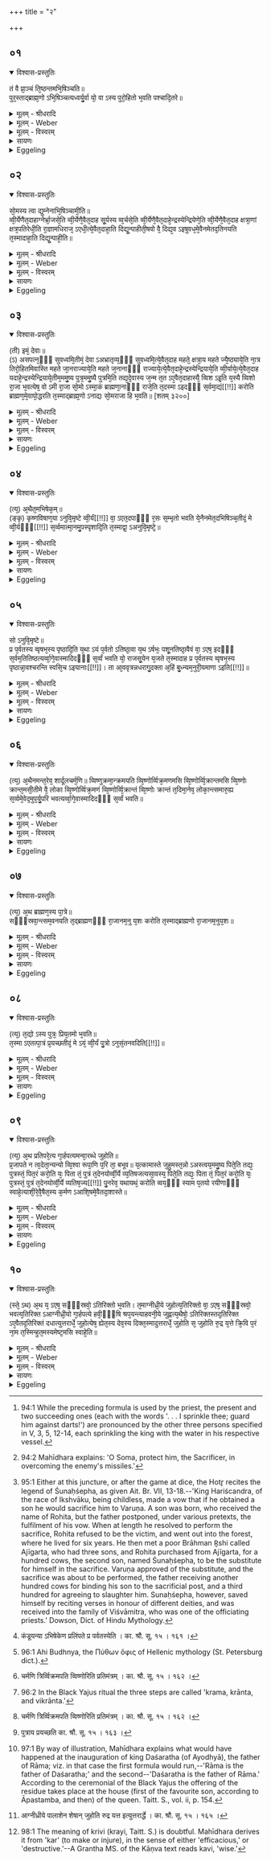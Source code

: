 +++
title = "२"

+++


## ०१


<details open><summary>विश्वास-प्रस्तुतिः</summary>

तं वै प्रा᳘ञ्चं ति᳘ष्ठन्तमभि᳘षिञ्चति॥  
पुर᳘स्ताद्ब्राह्म᳘णो ऽभि᳘षिञ्चत्यध्वर्यु᳘र्वा यो᳘ वा ऽस्य पुरो᳘हितो भ᳘वति पश्चादि᳘तरे॥
</details>

<details><summary>मूलम् - श्रीधरादि</summary>

तं वै प्रा᳘ञ्चं ति᳘ष्ठन्तमभि᳘षिञ्चति॥  
पुर᳘स्ताद्ब्राह्म᳘णो ऽभि᳘षिञ्चत्यध्वर्यु᳘र्वा यो᳘ वा ऽस्य पुरो᳘हितो भ᳘वति पश्चादि᳘तरे॥
</details>

<details><summary>मूलम् - Weber</summary>

तं वै प्रा᳘ञ्चं ति᳘ष्ठन्तमभि᳘षिञ्चति॥  
पुर᳘स्ताद्ब्राह्मॗणो ऽभि᳘षिञ्चत्यध्वर्यु᳘र्वा यो᳘ वास्य पुरो᳘हितो भ᳘वति पश्चादि᳘तरे॥
</details>

<details><summary>मूलम् - विस्वरम्</summary>

तं वै प्राञ्चं तिष्ठन्तमभिषिञ्चति । पुरस्ताद्ब्राह्मणो ऽभिषिञ्चति, अध्वर्युर्वा, यो वा ऽस्य पुरोहितो भवति । पश्चादितरे ॥ १ ॥ 
</details>

<details><summary>सायणः</summary>

अथ द्वितीयब्राह्मणे ऽभिषेक उच्यते । अत्र कात्यायनः- "स्थितं प्राञ्चमभिषिञ्चति पुरोहितो ऽध्वर्युर्वा पुरस्तात् पालाशेन प्रथमम्, पश्चादितरे द्वितीयेन, स्वस्तृतीयेन, मित्र्यो राजन्यो वैश्यश्चतुर्थेन, सोमस्य त्वा द्युम्नेनेति प्रतिमन्त्रम्, अभिषिञ्चामीति सर्वत्र साकाङ्क्षत्वात्, क्षत्राणां क्षत्रपतिरेधीति चेमममुष्य"- (का. श्रौ. सू. १५ । १४९-१५२) ऊर्द्ध्वबाहुत्वेन स्थितं प्राङ्मुखं यजमानं पुरोहिताध्वर्य्वोरन्यतरो ब्राह्मणः सुन्वतः पुरोदेशे स्थित्वा पालाशेन पात्रेणाभिषिञ्चेत् । इतरे स्वादयस्त्रयो ऽभिषिच्यमानस्य पश्चाद्भागे स्थित्वा स्वस्वपात्रेणाभिषिञ्चेयुः । तत्र "सोमस्य"- इत्यादयश्चत्वारो मन्त्राश्चतुर्णाम् । तत्राभिषिञ्चामीति प्रथममन्त्रगतस्य पदस्योत्तरेषु त्रिष्वनुषङ्गः; साकाङ्क्षत्वान्मन्त्राणाम् । "क्षत्राणां क्षत्रपतिरेधि"- इति च सर्वत्रानुषज्यते, "इमं देवा असपत्नम्"-- इत्येष मन्त्रश्च । तत्र 'इमम्' 'अमुष्य'- इति स्थाने यष्टुस्तत्पितुश्च नाम गृह्णीयादिति सूत्रार्थः ॥
 
तमिमं क्रमेण विधत्ते- **तं वै प्राञ्चमि**ति । तच्छब्दः प्रकृतवाची, उर्द्ध्वबाहुमित्यर्थः । 'प्राञ्चं' प्राङ्मुखं 'तिष्ठन्तम्' अभिषिञ्चेत्; 'पुरस्ताद्' अभिषिच्यमानस्य पुरोदेशे 'ब्राह्मणः' अभिषिञ्चेत्, 'इतरे' त्रयः 'पश्चात्' सुन्वतः पश्चिमभागे स्थित्वा अभिषिञ्चेयुः ॥ १ ॥ 
</details>

<details><summary>Eggeling</summary>

1. He (the king) is anointed (sprinkled) whilst standing with his face turned towards the east. A Brāhman--either the Adhvaryu, or he who is his (the king's) court chaplain--sprinkles him in front, from behind;--
</details>


## ०२


<details open><summary>विश्वास-प्रस्तुतिः</summary>

सो᳘मस्य त्वा द्युम्नेनाभि᳘षिञ्चामी᳘ति॥  
व्वी᳘र्येणैत᳘दाहाग्नेर्भ्रा᳘जसे᳘ति व्वी᳘र्येणै᳘वैत᳘दाह सू᳘र्यस्य व्व᳘र्चसे᳘ति व्वी᳘र्येणै᳘वैत᳘दाहे᳘न्द्रस्येन्द्रियेणे᳘ति व्वी᳘र्येणै᳘वैत᳘दाह क्षत्रा᳘णां क्षत्र᳘पतिरेधी᳘ति रा᳘ज्ञामधिराज᳘ ऽएधी᳘त्ये᳘वैत᳘दाहा᳘ति दिद्यू᳘न्पाहीती᳘षवो वै᳘ दिद्य᳘व ऽइषुवध᳘मे᳘वैनमेतद᳘तिनयति त᳘स्मादाहा᳘ति दिद्यू᳘न्पाही᳘ति॥
</details>

<details><summary>मूलम् - श्रीधरादि</summary>

सो᳘मस्य त्वा द्युम्नेनाभि᳘षिञ्चामी᳘ति॥  
व्वी᳘र्येणैत᳘दाहाग्नेर्भ्रा᳘जसे᳘ति व्वी᳘र्येणै᳘वैत᳘दाह सू᳘र्यस्य व्व᳘र्चसे᳘ति व्वी᳘र्येणै᳘वैत᳘दाहे᳘न्द्रस्येन्द्रियेणे᳘ति व्वी᳘र्येणै᳘वैत᳘दाह क्षत्रा᳘णां क्षत्र᳘पतिरेधी᳘ति रा᳘ज्ञामधिराज᳘ ऽएधी᳘त्ये᳘वैत᳘दाहा᳘ति दिद्यू᳘न्पाहीती᳘षवो वै᳘ दिद्य᳘व ऽइषुवध᳘मे᳘वैनमेतद᳘तिनयति त᳘स्मादाहा᳘ति दिद्यू᳘न्पाही᳘ति॥
</details>

<details><summary>मूलम् - Weber</summary>

सो᳘मस्य त्वा द्युम्नेनाभि᳘षिञ्चामी᳘ति॥  
वीॗर्येणैत᳘दाहाग्नेर्भ्रा᳘जसे᳘ति वीॗर्येणैॗवैत᳘दाह सू᳘र्यस्य व᳘र्चसे᳘ति वीॗर्येणैॗवैत᳘दाहे᳘न्द्रस्येन्द्रियेणे᳘ति वीॗर्येणैॗवैत᳘दाह क्षत्रा᳘णां क्षत्र᳘पतिरेधी᳘ति रा᳘ज्ञामधिराज᳘ एधी᳘त्येॗवैत᳘दाहा᳘ति दिद्यू᳘न्पाहीती᳘षवो वै᳘ दिद्य᳘व इषुबध᳘मेॗवैनमेतद᳘तिनयति तस्मादाहा᳘ति दिद्यू᳘न्पाही᳘ति॥
</details>

<details><summary>मूलम् - विस्वरम्</summary>

**“सोमस्य त्वा द्युम्नेनाभिषिञ्चामि"**- इति । वीर्येणैतदाह । **“अग्रेर्भ्राजसा"**- इति । वीर्येणैवैतदाह । **“सूर्यस्य वर्चसा"**- इति । वीर्येणैवैतदाह । **"इन्द्रस्येन्द्रियेण"** इति । वीर्येणैवैतदाह । **“क्षत्राणां क्षत्रपतिरेधि"**- इति । राज्ञामधिराज एधीत्येवैतदाह । **“अति दिद्यून्पाहि"**- (वा. सं. १० । १७) इति । इषवो वै दिद्यवः । इषुवधमेवैनमेतदतिनयति । तस्मादाह- अति दिद्यून्पाहीति ॥ २ ॥ 
</details>

<details><summary>सायणः</summary>

तत्र मन्त्रान् सार्थवादं विधत्ते- **सोमस्ये**ति । हे यजमान ! 'त्वा' त्वां 'सोमस्य' 'द्युम्नेन' द्योतनशीलया दीप्त्या अभिषिञ्चामीत्येको मन्त्रः । “अग्नेर्भ्राजसा"- इत्यपरः । अभिषिञ्चामीत्यनुषज्यते; वाक्यस्य साकाङ्क्षत्वात् । "सूर्यस्य वर्च्चसा" इति तृतीयः । 'वर्च्चसा' रोचिषा । "इन्द्रस्येन्द्रियेण"- इति चतुर्थः । 'इन्द्रियेण' वीर्येण । सर्वशेषं मन्त्रभागद्वयमर्धपुरस्सरमाह- **क्षत्राणामि**ति । 'क्षत्राणां' बहूनां क्षत्रियाणां राज्ञां वा 'क्षत्रपतिः'  क्षत्रियस्य पतिः 'एधि' भव । आवृत्तिवृत्तिभ्यां स्वामित्वं बहुत्वं च विवक्ष्यते । 'दिद्यून्' बाधकानिषून् 'अति’-क्रम्य 'पाहि' रक्ष, इषुभिर्न बाधो भवेदित्यर्थः ॥ २ ॥ 
</details>

<details><summary>Eggeling</summary>

2. With (Vāj. S. X, 17), 'With Soma's glory I sprinkle thee,'--'with vigour' he thereby says; 'With Agni's glow . . . [^egg_187],'--'with vigour' he thereby says;--'With Sūrya's splendour . . .,'--'with vigour' he thereby says;--'With Indra's energy. . .,'--'with vigour' he thereby says;--'Be thou the chieftain of chiefs!'--'be thou the supreme king of kings' he thereby says;--'Guard (him) [^egg_188] against darts!'--darts meaning arrows, it is past murder by arrows that he thus guides him: therefore he says, 'guard him against darts!'

[^egg_187]: 94:1 While the preceding formula is used by the priest, the present and two succeeding ones (each with the words '. . . I sprinkle thee; guard him against darts!') are pronounced by the other three persons specified in V, 3, 5, 12-14, each sprinkling the king with the water in his respective vessel.

[^egg_188]: 94:2 Mahīdhara explains: 'O Soma, protect him, the Sacrificer, in overcoming the enemy's missiles.'

</details>


## ०३


<details open><summary>विश्वास-प्रस्तुतिः</summary>

(ती) इमं᳘ देवाः॥  
(ऽ) असपत्न᳘ᳫँ᳘ सुवध्वमि᳘तीमं᳘ देवा ऽअभ्रातृव्य᳘ᳫँ᳘ सुवध्वमि᳘त्ये᳘वैत᳘दाह महते᳘ क्षत्रा᳘य महते ज्यै᳘ष्ठ्याये᳘ति ना᳘त्र तिरो᳘हितमिवास्ति महते जा᳘नराज्याये᳘ति महते ज᳘नानाᳫँ᳭ राज्याये᳘त्ये᳘वैत᳘दाहे᳘न्द्रस्येन्द्रियाये᳘ति व्वी᳘र्याये᳘त्ये᳘वैत᳘दाह यदाहे᳘न्द्रस्येन्द्रियाये᳘तीम᳘ममु᳘ष्य पुत्र᳘ममु᳘ष्यै पुत्रमि᳘ति तद्य᳘दे᳘वास्य ज᳘न्म त᳘त ऽए᳘वैत᳘दाहास्यै᳘ व्विश ऽइ᳘ति य᳘स्यै व्विशो रा᳘जा भ᳘वत्येष᳘ वो ऽमी रा᳘जा सो᳘मो ऽस्मा᳘कं ब्राह्मणा᳘नाᳫँ᳭ राजे᳘ति त᳘दस्मा ऽइदᳫँ᳭ स᳘र्वमा᳘द्यं[[!!]] करोति ब्राह्मण᳘मे᳘वापो᳘द्धरति त᳘स्माद्ब्राह्म᳘णो ऽनाद्यः सो᳘मराजा हि भ᳘वति॥ [शतम् ३२००]
</details>

<details><summary>मूलम् - श्रीधरादि</summary>

(ती) इमं᳘ देवाः॥  
(ऽ) असपत्न᳘ᳫँ᳘ सुवध्वमि᳘तीमं᳘ देवा ऽअभ्रातृव्य᳘ᳫँ᳘ सुवध्वमि᳘त्ये᳘वैत᳘दाह महते᳘ क्षत्रा᳘य महते ज्यै᳘ष्ठ्याये᳘ति ना᳘त्र तिरो᳘हितमिवास्ति महते जा᳘नराज्याये᳘ति महते ज᳘नानाᳫँ᳭ राज्याये᳘त्ये᳘वैत᳘दाहे᳘न्द्रस्येन्द्रियाये᳘ति व्वी᳘र्याये᳘त्ये᳘वैत᳘दाह यदाहे᳘न्द्रस्येन्द्रियाये᳘तीम᳘ममु᳘ष्य पुत्र᳘ममु᳘ष्यै पुत्रमि᳘ति तद्य᳘दे᳘वास्य ज᳘न्म त᳘त ऽए᳘वैत᳘दाहास्यै᳘ व्विश ऽइ᳘ति य᳘स्यै व्विशो रा᳘जा भ᳘वत्येष᳘ वो ऽमी रा᳘जा सो᳘मो ऽस्मा᳘कं ब्राह्मणा᳘नाᳫँ᳭ राजे᳘ति त᳘दस्मा ऽइदᳫँ᳭ स᳘र्वमा᳘द्यं[[!!]] करोति ब्राह्मण᳘मे᳘वापो᳘द्धरति त᳘स्माद्ब्राह्म᳘णो ऽनाद्यः सो᳘मराजा हि भ᳘वति॥ [शतम् ३२००]
</details>

<details><summary>मूलम् - Weber</summary>

इमं᳘ देवाः॥  
असपत्न᳘ᳫं᳘ सुवध्वमि᳘तीमं᳘ देवा अभ्रातृव्य᳘ᳫं᳘ सुवध्वमि᳘त्येॗवैत᳘दाह महते᳘ क्षत्रा᳘य महते ज्यै᳘ष्ठ्याये᳘ति ना᳘त्र तिरो᳘हितमिवास्ति महते जा᳘नराज्याये᳘ति महते ज᳘नानाम् राज्याये᳘त्येॗवैत᳘दाहेन्द्रस्येन्द्रियाये᳘ति वीॗर्याये᳘त्येॗवैत᳘दाह यदाहे᳘न्द्रस्येन्द्रियाये᳘तीम᳘ममु᳘ष्य पुत्र᳘ममु᳘ष्यै पुत्रमि᳘ति तद्य᳘देॗवास्य ज᳘न्म त᳘त एॗवैत᳘दाहास्यै᳘ विश इ᳘ति य᳘स्यै विशो रा᳘जा भ᳘वत्येष᳘ वो ऽमी रा᳘जा सो᳘मो ऽस्मा᳘कम् ब्राह्मन्\आ᳘नां राजे᳘ति त᳘दस्मा इदᳫं स᳘र्वमाद्य᳘ करोति ब्राह्मण᳘मेवापो᳘द्धरति त᳘स्माद्ब्राह्मॗणो ऽनाद्यः सो᳘मराजा हि भ᳘वति॥
</details>

<details><summary>मूलम् - विस्वरम्</summary>

**"इमं देवा असपत्नं सुवध्वम्"**- इति । इमं देवा अभ्रातृव्यं सुवध्वमित्येवैतदाह । **"महते क्षत्राय, महते ज्यैष्ठ्याय"**- इति । नात्र तिरोहितमिवास्ति । **"महते जानराज्याय"**- इति । महते जनानां राज्यायेत्येवैतदाह । **"इन्द्रस्येन्द्रियाय"**- इति । वीर्यायेत्येवैतदाह- यदाह इन्द्रस्येन्द्रियायेति । **"इमममुष्य पुत्रममुष्यै पुत्रम्"**- इति । तद्यदेवास्य जन्म तत एवैतदाह । **“अस्यै विशः"**- इति । यस्यै विशो राजा भवति । **"एष वो ऽमी राजा सोमो ऽस्माकं ब्राह्मणानां राजा"**- (वा० सं० १० । १८) इति । तद् अस्मा ऽइदं सर्वमाद्यं करोति । ब्राह्मणमेवापोद्धरति । तस्माद्ब्राह्मणो ऽनाद्यः । सोमराजा हि भवति ॥ ३ ॥ 
</details>

<details><summary>सायणः</summary>

सर्वत्रानुषज्यमानं मन्त्रान्तं सार्थवादं विधत्ते- **इमं देवा** इति । अयं मन्त्रः पूर्वमेवार्थवादवाक्येन च सह विस्पष्टं व्याख्यातः (श. प. ५ । ३ । ३ । १२ भा.) ॥ ३ ॥ 
</details>

<details><summary>Eggeling</summary>

3. [Vāj. S. X, 18] 'Quicken him, O gods, to

be unrivalled!'--he thereby says, 'Quicken him, O gods, so as to be without an enemy;'--'For great chiefdom, for great lordship!'--in this there is nothing obscure;--'For man-rule!'--'for the ruling of men' he thereby says;--'For Indra's lordly sway!'--'for power' he means to say, when he says, 'for Indra's lordly sway!'--'Him, the son of such and such (a man), the son of such and such (a woman),'--whatever be his parentage regarding that he says this;--'of such and such a people'--that is to say, of the people whose king he is;--'This man, O ye (people), is your king, Soma is the king of us Brahmans!'--he thereby causes everything here to be food for him (the king); the Brāhman alone he excepts: therefore the Brāhman is not to be fed upon, for he has Soma for his king [^egg_189].

[^egg_189]: 95:1 Either at this juncture, or after the game at dice, the Hotr̥ recites the legend of Śunaḥśepha, as given Ait. Br. VII, 13-18.--'King Hariścandra, of the race of Ikshvāku, being childless, made a vow that if he obtained a son he would sacrifice him to Varuṇa. A son was born, who received the name of Rohita, but the father postponed, under various pretexts, the fulfilment of his vow. When at length he resolved to perform the sacrifice, Rohita refused to be the victim, and went out into the forest, where he lived for six years. He then met a poor Brāhman R̥shi called Ajīgarta, who had three sons, and Rohita purchased from Ajīgarta, for a hundred cows, the second son, named Śunaḥśepha, to be the substitute for himself in the sacrifice. Varuṇa approved of the substitute, and the sacrifice was about to be performed, the father receiving another hundred cows for binding his son to the sacrificial post, and a third hundred for agreeing to slaughter him. Sunaḥśepha, however, saved himself by reciting verses in honour of different deities, and was received into the family of Viśvāmitra, who was one of the officiating priests.' Dowson, Dict. of Hindu Mythology.

</details>


## ०४


<details open><summary>विश्वास-प्रस्तुतिः</summary>

(त्य᳘) अ᳘थैत᳘मभिषेक᳘म्॥  
(ङ्कृ) कृष्णविषाण᳘या ऽनुवि᳘मृष्टे व्वी᳘र्यं[[!!]] वा᳘ ऽएत᳘दपाᳫँ᳭ र᳘सः स᳘म्भृतो भवति ये᳘नैनमेत᳘दभिषिञ्च᳘तीदं᳘ मे व्वी᳘र्यᳫँ᳭[[!!]] स᳘र्व्वमात्मा᳘नमु᳘पस्पृशादि᳘ति त᳘स्माद्वा᳘ ऽअनुवि᳘मृष्टे᳘॥
</details>

<details><summary>मूलम् - श्रीधरादि</summary>

(त्य᳘) अ᳘थैत᳘मभिषेक᳘म्॥  
(ङ्कृ) कृष्णविषाण᳘या ऽनुवि᳘मृष्टे व्वी᳘र्यं[[!!]] वा᳘ ऽएत᳘दपाᳫँ᳭ र᳘सः स᳘म्भृतो भवति ये᳘नैनमेत᳘दभिषिञ्च᳘तीदं᳘ मे व्वी᳘र्यᳫँ᳭[[!!]] स᳘र्व्वमात्मा᳘नमु᳘पस्पृशादि᳘ति त᳘स्माद्वा᳘ ऽअनुवि᳘मृष्टे᳘॥
</details>

<details><summary>मूलम् - Weber</summary>

अ᳘थैत᳘मभिषेक᳘म्॥  
कृष्णविषाण᳘यानुवि᳘मृष्टे वीर्यं᳘ वा᳘ एत᳘दपां र᳘सः स᳘म्भृतो भवति ये᳘नैनमेत᳘दभिषिञ्च᳘तीद᳘म् मे वीर्य᳘ᳫं᳘ स᳘र्वमात्मा᳘नमु᳘पस्पृशादि᳘ति त᳘स्माद्वा᳘ अनुवि᳘मृष्टे॥
</details>

<details><summary>मूलम् - विस्वरम्</summary>

अथैतमभिषेकं कृष्णविषाणया ऽनुविमृष्टे । वीर्यं वा ऽएतदपां रसः सम्भृतो भवति- येनैनमेतदभिषिञ्चति । इदं मे वीर्यं सर्वमात्मानमुपस्पृशादिति । तस्माद्वा ऽअनुविमृष्टे ॥ ४ ॥ 
</details>

<details><summary>सायणः</summary>

विधत्ते- **अथैतमभिषेकमि**ति । एवं क्रियमाणम् 'अभिषेकं' स्वदेहपतितमभिषेकजलमित्यर्थः । 'कृष्णविषाणया' कण्डूयन्या 'अनुविमृष्टे' प्रलिम्पति यजमानः । तमिमं वीर्यसम्पादनरूपेण प्रशंसति- **वीर्यं वा** इति । इदमभिषेकजलरूपं 'वीर्यं' 'मे' मम 'सर्वम् आत्मानम्' 'उपस्पृशात्' उपस्पृशतु 'इति' बुद्ध्या विमार्जनं कुर्यादित्यर्थः ॥ ४ ॥ 
</details>

<details><summary>Eggeling</summary>

4. He (the king) then rubs the sprinkled water

over himself with the horn of a black antelope; for that collected essence of the waters wherewith he now anoints him means vigour: 'May this vigour of mine spread through my whole self,' thus he thinks, and therefore he rubs it all over himself.
</details>


## ०५


<details open><summary>विश्वास-प्रस्तुतिः</summary>

सो ऽनुवि᳘मृष्टे॥  
प्र प᳘र्वतस्य व्वृषभ᳘स्य पृष्ठादि᳘ति य᳘था ऽयं प᳘र्वतो ऽतिष्ठा᳘वा य᳘थ ऽर्षभः᳘ पशू᳘नतिष्ठा᳘वैवं वा᳘ ऽएष᳘ इदᳫँ᳭ स᳘र्वम᳘तितिष्ठत्यर्व्वा᳘गे᳘वास्मादिदᳫँ᳭ स᳘र्व्वं भवति यो᳘ राजसू᳘येन य᳘जते त᳘स्मादाह प्र प᳘र्वतस्य व्वृषभ᳘स्य पृष्ठान्ना᳘वश्चरन्ति स्वसि᳘च ऽइयानाः[[!!]]। ता आ᳘ववृत्रन्नधरागु᳘दक्ता अ᳘हिं बु᳘ध्न्यम᳘नुरी᳘यमाणा ऽइति[[!!]]॥
</details>

<details><summary>मूलम् - श्रीधरादि</summary>

सो ऽनुवि᳘मृष्टे॥  
प्र प᳘र्वतस्य व्वृषभ᳘स्य पृष्ठादि᳘ति य᳘था ऽयं प᳘र्वतो ऽतिष्ठा᳘वा य᳘थ ऽर्षभः᳘ पशू᳘नतिष्ठा᳘वैवं वा᳘ ऽएष᳘ इदᳫँ᳭ स᳘र्वम᳘तितिष्ठत्यर्व्वा᳘गे᳘वास्मादिदᳫँ᳭ स᳘र्व्वं भवति यो᳘ राजसू᳘येन य᳘जते त᳘स्मादाह प्र प᳘र्वतस्य व्वृषभ᳘स्य पृष्ठान्ना᳘वश्चरन्ति स्वसि᳘च ऽइयानाः[[!!]]। ता आ᳘ववृत्रन्नधरागु᳘दक्ता अ᳘हिं बु᳘ध्न्यम᳘नुरी᳘यमाणा ऽइति[[!!]]॥
</details>

<details><summary>मूलम् - Weber</summary>

सो ऽनुवि᳘मृष्टे॥  
प्र प᳘र्वतस्य वृषभ᳘स्य पृष्ठादि᳘ति य᳘थायम् प᳘र्वतो ऽतिष्ठा᳘वा य᳘थर्षभः᳘ पशू᳘नतिष्ठा᳘वैवं वा᳘ एष᳘ इदᳫं स᳘र्वम᳘तितिष्ठत्यर्वा᳘गेॗवास्मादिदᳫं स᳘र्वम् भवति यो᳘ राजसू᳘येन य᳘जते त᳘स्मादाह प्र प᳘र्वतस्य वृषभस्य पृष्ठान्ना᳘वश्चरन्ति स्वसि᳘च इयानाः᳘ ता आ᳘ववृत्रन्नधरागु᳘दक्ता अ᳘हिम् बुध्न्य᳘मनु री᳘यमाणा इति॥
</details>

<details><summary>मूलम् - विस्वरम्</summary>

सो ऽनु विमृष्टे- **“प्र पर्वतस्य वृषभस्य पृष्ठात्"** इति । यथा ऽयं पर्वतो ऽतिष्ठावा, यथ ऽर्षभः पशूनतिष्ठावा । एवं वा एष इदं सर्वमतितिष्ठति । अर्वागेवास्मादिदं सर्वं भवति यो राजसूयेन यजते । तस्मादाह- प्र पर्वतस्य वृषभस्य पृष्ठात् । **"नावश्चरन्ति स्वसिच इयानाः, ता आववृत्रन्नधरागुदक्ता अहिं बुध्न्यमनुरीयमाणाः"**- इति ॥ ५ ॥ 
</details>

<details><summary>सायणः</summary>

तत्र मन्त्रं विधत्ते- **सो ऽनुविमृष्टे प्र पर्वतस्ये**ति [^१_१४७] । या आपो 'वृषभस्य' वर्षणक्षमस्य 'पर्वतस्य' । पर्वत इति मेघनाम (निघं ० १ । १० । ९) । मेघस्य 'पृष्ठात्' 'नावः' नाव्या इत्यर्थः, ‘प्रचरन्ति’ । कीदृश्यः 'स्वसिचः' स्वमात्मीयं यजमानशरीरं सिञ्चन्तीति स्वसिचः । 'इयानाः' गच्छन्त्यः, बाहुल्येन सर्वत्र प्रवहन्त्यः; 'ताः' आपः ‘उदक्ताः' उत्क्षिप्ताः । उत्पूर्वस्याञ्चतेर्निष्ठायां रूपम् । इदानीम् 'अधराग्' अधोभागे 'अहिम्' आरभ्येति; अहिरुत्तमाङ्गम् । 'बुध्न्यम्' बुध्नस्य पादस्याग्रभागो बुध्न्यः, तम् शिरःप्रभृति पादपर्यन्तम् 'अनु' अनुक्रमेण 'रीयमाणाः' लेपरूपेण स्रवन्त्यः 'आववृत्रन्' यजमानशरीरं सम्यगावृत्य स्थिताः, तिष्ठन्तीति इत्याध्यात्मिको ऽर्थः । आधिदैविकस्तु 'पर्वतः' आदित्यः, 'वृषभस्य' 'पृष्ठात्' 'इयानाः' निर्गच्छन्त्यः, 'नावः' नाव्या आपः 'चरन्ति' । तथा च श्रुतिः- "नाव्या उ एव यजुष्मत्य इष्टकाः" इत्युपक्रम्य, "षष्टिश्च ह वै त्रीणि च शतान्यादित्य नाव्या अभिक्षरन्ति”- (श. प. ब्रा. १० । ५ । ४ । १४) इति । 'ताः' प्रावृट्काले 'आववृत्रन्' 'आवर्त्तन्ते; 'अधराग्'आदित्यमण्डलाद् भूमिं प्रति अधोगमनशीलाः, 'उदक्' 'ताः' पूर्वं भूमेः सकाशात् आदित्यमण्डलं प्रति 'उदक्' ऊर्द्ध्वगमनशीलाः 'अहिम्' मेघम् 'बुध्नम्' अन्तरिक्षम्, तत्र भवम् 'बुध्न्यं' मध्यमस्थानम् 'अनुरीयमाणाः' अनुप्रविश्य तस्मान्निर्गच्छन्त्यः, भूमिं प्राप्नुवन्तीति शेषः ॥
 
मन्त्रस्य प्रथमपादस्य तात्पर्यमाह- **यथा ऽयं पर्वत** इति । 'यथा पर्वतः' 'अतिष्ठावा' सर्वमतिक्रम्य स्थाता । तिष्ठते “आतो मनिन्"- इति (पा. सू. ३ । २ । ७४) इत्यादिना वनिप् । 'यथा ऋषभः' पशूनतिक्रम्य तिष्ठति, एवमेष राजा तिष्ठति, सर्वस्योपरि भवति । 'अस्माद्' यजमानात् 'इदं' सर्वम् 'अर्वाक्' भवति ‘तस्मात्' प्रपर्वतस्येति पाठः प्रशस्त इत्यर्थः ॥ ५ ॥ 

[^१_१४७]: कंडूयन्या ऽभिषेकेण प्रलिंपते प्र पर्वतस्येति । का. श्रौ. सू. १५ । १६१ । 
</details>

<details><summary>Eggeling</summary>

5. He rubs it over himself, with (Vāj. S. X, 19), Forth from the back of the mountain, of the bull,'--even as the mountain stands out here, even as the bull stands out beyond the cattle, so does he who performs the Rājasūya stand out beyond everything here, and everything here is below him: therefore he says, 'Forth from the back of the mountain, of the bull,'--'The ships keep moving, the self-pouring; they, the upwards bent, have turned back downwards, flowing after the dragon of the deep [^egg_190].'

[^egg_190]: 96:1 Ahi Budhnya, the Πύθων ὄφις of Hellenic mythology (St. Petersburg dict.).

</details>


## ०६


<details open><summary>विश्वास-प्रस्तुतिः</summary>

(त्य᳘) अ᳘थैनमन्त᳘रेव᳘ शार्दूलचर्म᳘णि॥ 
व्विष्णुक्रमा᳘न्क्रमयति व्वि᳘ष्णोर्व्विक्र᳘मणमसि व्वि᳘ष्णोर्व्वि᳘क्रान्तमसि व्वि᳘ष्णोः क्रान्त᳘मसी᳘तीमे वै᳘ लोका व्वि᳘ष्णोर्व्विक्र᳘मणं व्वि᳘ष्णोर्व्वि᳘क्रान्तं व्वि᳘ष्णोः क्रान्तं त᳘दिमा᳘नेव᳘ लोका᳘न्त्समारु᳘ह्य स᳘र्व्वमे᳘वेद᳘मुप᳘र्यु᳘परि भवत्यर्व्वा᳘गे᳘वास्मादिदᳫँ᳭ स᳘र्व्वं भवति॥
</details>

<details><summary>मूलम् - श्रीधरादि</summary>

(त्य᳘) अ᳘थैनमन्त᳘रेव᳘ शार्दूलचर्म᳘णि॥ 
व्विष्णुक्रमा᳘न्क्रमयति व्वि᳘ष्णोर्व्विक्र᳘मणमसि व्वि᳘ष्णोर्व्वि᳘क्रान्तमसि व्वि᳘ष्णोः क्रान्त᳘मसी᳘तीमे वै᳘ लोका व्वि᳘ष्णोर्व्विक्र᳘मणं व्वि᳘ष्णोर्व्वि᳘क्रान्तं व्वि᳘ष्णोः क्रान्तं त᳘दिमा᳘नेव᳘ लोका᳘न्त्समारु᳘ह्य स᳘र्व्वमे᳘वेद᳘मुप᳘र्यु᳘परि भवत्यर्व्वा᳘गे᳘वास्मादिदᳫँ᳭ स᳘र्व्वं भवति॥
</details>

<details><summary>मूलम् - Weber</summary>

अ᳘थैनमन्त᳘रेव᳘ शार्दूलचर्म᳘णि विष्णुक्रमा᳘न्क्रमयति॥  
विष्णोर्विक्र᳘मणमसि वि᳘ष्णोर्वि᳘क्रान्तमसि वि᳘ष्णोः क्रान्त᳘मसी᳘तीमे वै᳘ लोका वि᳘ष्णोर्विक्र᳘मणं वि᳘ष्णोर्वि᳘क्रान्तं वि᳘ष्णोः क्रान्तं त᳘दिमा᳘नेव᳘ लोका᳘न्त्समारु᳘ह्य स᳘र्वमेॗवेद᳘मुप᳘र्युपरि भवत्यर्वा᳘गेॗवास्मादिदᳫं स᳘र्वम् भवति॥
</details>

<details><summary>मूलम् - विस्वरम्</summary>

अथैनमन्तरेव शार्दूलचर्मणि विष्णुक्रमान् क्रमयति- **“विष्णोर्विक्रमणमसि विष्णोर्विक्रान्तमसि विष्णोः क्रान्तमसि"**- (वा. सं. १० । १९) इति । इमे वै लोका विष्णोर्विक्रमणम्, विष्णोर्विक्रान्तम्, विष्णोः क्रान्तम् । तदिमानेव लोकान्त्समारुह्य सर्वमेवेदमुपर्युपरि भवति । अर्वागेवास्मादिदं सर्वं भवति ॥ ६ ॥ 
</details>

<details><summary>सायणः</summary>

विधत्ते- **अथैनमि**ति [^१_१४८] । शार्दूलचर्ममध्ये एव यजमानं त्रीन् विष्णुक्रमान् क्रमयेदध्वर्युः । तत्र मन्त्रत्रयं विधत्ते- **विष्णोरि**ति । एकैकस्य क्रमणस्यैकैको मन्त्र इत्यर्थः । 'विष्णोः' यज्ञस्य यच्च 'विक्रमणं' यच्च 'विक्रान्तं' यच्च 'क्रान्तम्,' तत्सर्वं त्वमसीति योजनीयाः । क्रमणत्रयं लोकत्रयात्मना प्रशंसति- **इमे वै लोका** इति ॥ ६ ॥ 

[^१_१४८]: चर्मणि त्रिर्व्विक्रमपति व्विष्णोरिति प्रतिमंत्रम् । का. श्रौ. सू. १५ । १६२ । 
</details>

<details><summary>Eggeling</summary>

6. He then makes him step the (three) Vishṇu-steps within (the extent of) the tiger's skin, with, 'Vishṇu's outstepping thou art! Vishṇu's outstep thou art! Vishṇu's step thou art!' Now Vishṇu's outstepping (vikramaṇa), Vishṇu's outstep (vikrānta), and Vishṇu's step (krānta) [^egg_191] are these (three) worlds: thus having ascended these worlds, he is high above everything here, and everything here is below him.

[^egg_191]: 96:2 In the Black Yajus ritual the three steps are called 'krama, krānta, and vikrānta.'

</details>


## ०७


<details open><summary>विश्वास-प्रस्तुतिः</summary>

(त्य᳘) अ᳘थ ब्राह्मण᳘स्य पा᳘त्रे॥  
सᳫँ᳭स्रवा᳘न्त्सम᳘वनयति त᳘द्ब्राह्मणᳫँ᳭ रा᳘जानम᳘नु य᳘शः करोति त᳘स्माद्ब्राह्मणो रा᳘जानम᳘नुय᳘शः॥
</details>

<details><summary>मूलम् - श्रीधरादि</summary>

(त्य᳘) अ᳘थ ब्राह्मण᳘स्य पा᳘त्रे॥  
सᳫँ᳭स्रवा᳘न्त्सम᳘वनयति त᳘द्ब्राह्मणᳫँ᳭ रा᳘जानम᳘नु य᳘शः करोति त᳘स्माद्ब्राह्मणो रा᳘जानम᳘नुय᳘शः॥
</details>

<details><summary>मूलम् - Weber</summary>

अ᳘थ ब्राह्मण᳘स्य पा᳘त्रे॥  
संस्रवा᳘न्त्सम᳘वनयति त᳘द्ब्राह्मणं रा᳘जानम᳘नु यशः करोति त᳘स्माद्ब्राह्मणो रा᳘जानम᳘नु य᳘शः॥
</details>

<details><summary>मूलम् - विस्वरम्</summary>

अथ ब्राह्मणस्य पात्रे संस्रवान्त्समवनयति । तद्ब्राह्मणं राजानमनु यशः करोति । तस्माद्ब्राह्मणो राजानमनु यशः ॥ ७ ॥ 
</details>

<details><summary>सायणः</summary>

अथ स्वमित्रवैश्यपात्रत्रयशेषाणां पालाशपात्रे व्यासेचनं विधत्ते- **अथ ब्राह्मणस्ये**ति [^१_१४८] । **तद् ब्राह्मणमि**ति । 'तत्' तेन व्यवनयनेन 'राजानम्' 'अनु' पश्चाद् 'ब्राह्मणं' 'यशः' यशस्विनं कृतवान् भवति । लोके हि राजा कीर्तिमान्, ब्राह्मणो ऽपि तदनन्तरं कीर्तिमानित्युच्यते ॥ ७ ॥ 

[^१_१४८]: पालाशे शेषानासिच्य । का० श्रौ० सू० १५ । १६३ । 
</details>

<details><summary>Eggeling</summary>

7. He then pours the remainders (of the water) together into the Brāhman's vessel: he thereby makes the Brāhman an object of respect after the king, whence the Brāhman is an object of respect after the king.
</details>


## ०८


<details open><summary>विश्वास-प्रस्तुतिः</summary>

(त्य᳘) त᳘द्यो ऽस्य पुत्रः᳘ प्रिय᳘तमो भ᳘वति॥  
त᳘स्मा ऽएतत्पा᳘त्रं प्र᳘यच्छतीदं᳘ मे ऽयं᳘ व्वी᳘र्यं पु᳘त्रो ऽनुसं᳘तनवदिति[[!!]]॥
</details>

<details><summary>मूलम् - श्रीधरादि</summary>

(त्य᳘) त᳘द्यो ऽस्य पुत्रः᳘ प्रिय᳘तमो भ᳘वति॥  
त᳘स्मा ऽएतत्पा᳘त्रं प्र᳘यच्छतीदं᳘ मे ऽयं᳘ व्वी᳘र्यं पु᳘त्रो ऽनुसं᳘तनवदिति[[!!]]॥
</details>

<details><summary>मूलम् - Weber</summary>

तॗद्यो ऽस्य पुत्रः᳘ प्रिय᳘तमो भ᳘वति॥  
त᳘स्मा एतत्पा᳘त्रम् प्र᳘यछतीद᳘म् मे ऽयं᳘ वीर्य᳘म् पुॗत्रो ऽनुसं᳘तनवदि᳘ति॥
</details>

<details><summary>मूलम् - विस्वरम्</summary>

तद्यो ऽस्य पुत्रः प्रियतमो भवति । तस्म ऽएतत्पात्रं प्रयच्छति- **"इदं मे ऽयं वीर्यं पुत्रो ऽनुसंतनवत्"**- इति ॥ ८ ॥ 
</details>

<details><summary>सायणः</summary>

विधत्ते- **तद् यो ऽस्ये**ति [^१_१४९] । 'एतत्' संस्रवैः प्रातिक्तं ब्राह्मणस्य पालाशपात्रं राज्ञः प्रियतमाय पुत्राय प्रयच्छेत् । प्रदाने ब्राह्मणोक्तं मन्त्रमाह- **इदं म** इति । अत एव कात्यायनो मन्त्रं पपाठ- "पुत्राय प्रयच्छति प्रियतमायेदं मे कर्मेदं वीर्यं पुत्रो ऽनुसन्तनोतु" (का. श्रौ. सू. १५ । १६३) 'अयं' मे पुत्रः, 'मे' मम वीर्यरूपं कर्म 'अनुसन्तनोतु' विस्तारयत्विति ॥ ८ ॥ 

[^१_१४९]: पुत्राय प्रयच्छति का. श्रौ. सू. १५ । १६३ ।
</details>

<details><summary>Eggeling</summary>

8. And to him who is his (the king's) dearest son, he hands that vessel, thinking, 'May this son of mine perpetuate this vigour of mine!'
</details>


## ०९


<details open><summary>विश्वास-प्रस्तुतिः</summary>

(त्य᳘) अ᳘थ प्रतिपरे᳘त्य गा᳘र्हपत्यमन्वा᳘रब्धे जुहोति॥  
प्र᳘जापते न त्व᳘देता᳘न्यन्यो व्वि᳘श्वा रूपा᳘णि प᳘रि ता᳘ बभूव॥ य᳘त्कामास्ते जुहुमस्त᳘न्नो ऽअस्त्वय᳘ममु᳘ष्य पिते᳘ति तद्यः᳘ पुत्रस्तं᳘ पित᳘रं करो᳘ति यः᳘ पिता तं᳘ पुत्रं त᳘देनयोर्व्वी᳘र्ये व्य᳘तिषजत्यसा᳘वस्य᳘ पिते᳘ति तद्यः᳘ पिता तं᳘ पित᳘रं करो᳘ति यः᳘ पुत्रस्तं᳘ पुत्रं त᳘देनयोर्व्वी᳘र्ये व्यतिष᳘ज्य[[!!]] पु᳘नरेव᳘ यथायथं᳘ करोति व्वय᳘ᳫँ᳘ स्याम प᳘तयो रयीणाᳫँ᳭ स्वाहे᳘त्याशी᳘रे᳘वै᳘षैत᳘स्य क᳘र्मण ऽआशि᳘षमे᳘वैतदा᳘शास्ते॥
</details>

<details><summary>मूलम् - श्रीधरादि</summary>

(त्य᳘) अ᳘थ प्रतिपरे᳘त्य गा᳘र्हपत्यमन्वा᳘रब्धे जुहोति॥  
प्र᳘जापते न त्व᳘देता᳘न्यन्यो व्वि᳘श्वा रूपा᳘णि प᳘रि ता᳘ बभूव॥ य᳘त्कामास्ते जुहुमस्त᳘न्नो ऽअस्त्वय᳘ममु᳘ष्य पिते᳘ति तद्यः᳘ पुत्रस्तं᳘ पित᳘रं करो᳘ति यः᳘ पिता तं᳘ पुत्रं त᳘देनयोर्व्वी᳘र्ये व्य᳘तिषजत्यसा᳘वस्य᳘ पिते᳘ति तद्यः᳘ पिता तं᳘ पित᳘रं करो᳘ति यः᳘ पुत्रस्तं᳘ पुत्रं त᳘देनयोर्व्वी᳘र्ये व्यतिष᳘ज्य[[!!]] पु᳘नरेव᳘ यथायथं᳘ करोति व्वय᳘ᳫँ᳘ स्याम प᳘तयो रयीणाᳫँ᳭ स्वाहे᳘त्याशी᳘रे᳘वै᳘षैत᳘स्य क᳘र्मण ऽआशि᳘षमे᳘वैतदा᳘शास्ते॥
</details>

<details><summary>मूलम् - Weber</summary>

अ᳘थ प्रतिपरे᳘त्य गा᳘र्हपत्यमन्वा᳘रब्धे जुहोति॥  
प्र᳘जापते न त्व᳘देता᳘न्यन्यो वि᳘श्वा रूपा᳘णि प᳘रि ता᳘ बभूव य᳘त्कामास्ते जुहुमस्त᳘न्नो अस्त्वय᳘ममु᳘ष्य पिते᳘ति तद्यः᳘ पुत्रस्त᳘म् पित᳘रं करो᳘ति यः᳘ पिता त᳘म् पुत्रं त᳘देनयोर्वीॗर्ये व्य᳘तिषजत्यसा᳘वस्य᳘ पिते᳘ति तद्यः᳘ पिता त᳘म् पित᳘रं करो᳘ति यः᳘ पुत्रस्त᳘म् पुत्रं त᳘देनयोर्वीॗर्ये व्य᳘तिषज्य पु᳘नरेव᳘ यथायथं᳘ करोति वय᳘ᳫं᳘ स्याम प᳘तयो रयीणाᳫं स्वाहे᳘त्याशी᳘रेॗवैॗषैत᳘स्य क᳘र्मण आशि᳘षमेॗवैतदा᳘शास्ते॥
</details>

<details><summary>मूलम् - विस्वरम्</summary>

अथ प्रतिपरेत्य गार्हपत्यमन्वारब्धे जुहोति- **"प्रजापते न त्वदेतान्यन्यो विश्वा रूपाणि परि ता बभूव । यत्कामास्ते जुहुमः; तन्नो ऽअस्त्वयममुष्य पिता"**- इति । तद् यः पुत्रस्तं पितरं करोति । यः पिता तं पुत्रम् । तदेनयोर्वीर्ये व्यतिषजति । **"असावस्य पिता"**- इति । तद् यः पिता, तं पितरं करोति । यः पुत्रस्तं पुत्रम् । तदेनयोर्वीर्ये व्यतिषज्य पुनरेव यथायथं करोति । **"वयं स्याम पतयो रयीणां स्वाहा"**- इति । आशीरेवैषैतस्य कर्मणः । आशिषमेवैतदाशास्ते ॥ ९ ॥ 
</details>

<details><summary>सायणः</summary>

विधत्ते- **अथ प्रती**ति । 'गार्हपत्यं प्रतिपरेत्य'- प्रत्यङ्मुखो गत्वा 'अन्वारब्धे' प्रकृतत्वात्पुत्र इति गम्यते । अत्र सूत्रम् 'शालाद्वार्ये जुहोति पुत्रो ऽन्वारब्धे प्रजापत इति' (का. श्रौ. सू. १५ । १६४) इति । मन्त्रस्यार्थः- हे 'प्रजापते !' 'त्वदन्यः' को ऽपि पुरुषः उत्पन्नानि तानि 'एतानि' 'विश्वा' विश्वानि 'न परि बभूव' 'परिभवितुं' व्याप्तुं समर्थो ऽभूत् । परिपूर्वो भवतिर्व्याप्त्यर्थे वर्त्तते । अतस्तेन वयं 'यत्कामा जुहुमः,' 'तत्' फलमस्माकम् 'अस्तु' । वयं धनानां पतयः स्यामेति । अत्र तृतीयपादान्ते 'अयम् अमुष्य पिता', 'असौ अस्य पिता' 'इति' मन्त्रभाग आम्नातः । 'अयं' पुत्रः अभिमन्युः, 'अमुष्य' अर्जुनस्य 'पिता' 'इति' पूर्वं पितृशब्दं पुत्रे कृत्वा ब्रूयात्, पश्चात् 'असौ पिता' अर्जुनः 'अस्य' पुत्रस्याभिमन्योः 'पिता' इति यथायथं ब्रूयादित्यर्थः । अत एव कात्यायनः- " "प्रजापत इति पुत्रयजमानयोर्नाम गृह्णाति पितृशब्दं पुत्रे कृत्वा यथायथं पश्चात्"- (का. श्रौ. सू. १५ । १६४) इति । तमिमं पादत्रयपुरस्सरं पठति- **प्रजापत** इति । तत्रायममुष्य पितेत्यस्यार्थमाह- **तद्यः पुत्रः** इति । पुत्रं पितरं, पितरं पुत्रं कृत्वा पठेदित्यर्थः । तदेतेन पुत्रस्य पितृकरणेन पितुश्च पुत्रकरणेन एनयोः पितापुत्रयोः वीर्ये 'व्यतिषजति' परस्परं संसृष्टे कृतवान् भवति । असावस्य पितेत्यस्यार्थमाह- **तद्यः पिते**ति । अत्र पितुरेव पितृत्वम्, पुत्रस्यैव पुत्रत्वम् । अनेनैतयोर्वीर्ये पूर्वं व्यतिषज्य पश्चाद् यथा पुत्रस्य वीर्यं पुत्र एव, पितुर्वीर्यं पितर्येव कृतवान् भवतीत्यर्थः । अन्तिमपादस्याशीःपरत्वं दर्शयति- **आशीरेवैषे**ति ॥ ९ ॥ 
</details>

<details><summary>Eggeling</summary>

9. He then returns to the Gārhapatya fire, (his son) holding on to him behind, and offers, with (Vāj. S. X, 20), 'O Prajāpati, than thee none other hath encompassed all these forms: for whatsoever object we sacrifice, let that accrue unto us!--This one is the father of N.N.!'--him who is the son, he makes the father, and him who is the father, he makes the son [^egg_192]: he thereby links together the vigour of both of them.--'N.N. is the father of this one!' him who is the father, he makes the father, and him who is the son, he makes the son: after linking together the vigour of these two, he puts it again in the proper way,--'May we be the lords of riches, hail!'--this is the blessing of that ceremony a blessing he thereby invokes.

[^egg_192]: 97:1 By way of illustration, Mahīdhara explains what would have happened at the inauguration of king Daśaratha (of Ayodhyā), the father of Rāma; viz. in that case the first formula would run,--'Rāma is the father of Daśaratha;' and the second--'Daśaratha is the father of Rāma.' According to the ceremonial of the Black Yajus the offering of the residue takes place at the house (first of the favourite son, according to Āpastamba, and then) of the queen. Taitt. S., vol. ii, p. 154.

</details>


## १०


<details open><summary>विश्वास-प्रस्तुतिः</summary>

(स्ते᳘ ऽथ) अ᳘थ य᳘ ऽएष᳘ सᳫँ᳭स्रवो᳘ ऽतिरिक्तो भ᳘वति। त᳘माग्नीध्री᳘ये जुहोत्य᳘तिरिक्तो वा᳘ ऽएष᳘ सᳫँ᳭स्रवो᳘ भवत्य᳘तिरिक्त ऽआग्नीध्री᳘यो गा᳘र्हपत्ये हवी᳘ᳫँ᳘षि श्रप᳘यन्त्याहवनी᳘ये जुह्वत्य᳘थैषो᳘ ऽतिरिक्तस्तद᳘तिरिक्त ऽए᳘वैतद᳘तिरिक्तं दधात्युत्तरार्धे᳘ जुहोत्येष᳘ ह्येत᳘स्य देव᳘स्य दिक्त᳘स्मादुत्तरार्धे᳘ जुहोति स᳘ जुहोति रु᳘द्र य᳘त्ते क्रि᳘वि प᳘रं ना᳘म त᳘स्मिन्हुत᳘मस्यमेष्ट᳘मसि स्वाहे᳘ति॥
</details>

<details><summary>मूलम् - श्रीधरादि</summary>

(स्ते᳘ ऽथ) अ᳘थ य᳘ ऽएष᳘ सᳫँ᳭स्रवो᳘ ऽतिरिक्तो भ᳘वति। त᳘माग्नीध्री᳘ये जुहोत्य᳘तिरिक्तो वा᳘ ऽएष᳘ सᳫँ᳭स्रवो᳘ भवत्य᳘तिरिक्त ऽआग्नीध्री᳘यो गा᳘र्हपत्ये हवी᳘ᳫँ᳘षि श्रप᳘यन्त्याहवनी᳘ये जुह्वत्य᳘थैषो᳘ ऽतिरिक्तस्तद᳘तिरिक्त ऽए᳘वैतद᳘तिरिक्तं दधात्युत्तरार्धे᳘ जुहोत्येष᳘ ह्येत᳘स्य देव᳘स्य दिक्त᳘स्मादुत्तरार्धे᳘ जुहोति स᳘ जुहोति रु᳘द्र य᳘त्ते क्रि᳘वि प᳘रं ना᳘म त᳘स्मिन्हुत᳘मस्यमेष्ट᳘मसि स्वाहे᳘ति॥
</details>

<details><summary>मूलम् - Weber</summary>

अ᳘थ य एष᳘ संस्रवो᳘ ऽतिरिक्तो भ᳘वति त᳘माग्नीध्री᳘ये जुहोत्य᳘तिरिक्तो वा᳘ एष᳘ संस्रवो᳘ भवत्य᳘तिरिक्त आग्नीध्री᳘यो गा᳘र्हपत्ये हवीं᳘षि श्रप᳘यन्त्याहवनीये जुह्वत्य᳘थैषो᳘ ऽतिरिक्तंतद᳘तिरिक्त एॗवैतद᳘तिरिक्तं दधात्युत्तरार्धे᳘ जुहोत्येषॗ ह्येत᳘स्य देव᳘स्य दिक्त᳘स्मादुत्तरार्धे᳘ जुहोति स᳘ जुहोति रु᳘द्र य᳘त्ते क्रि᳘वि प᳘रं ना᳘म त᳘स्मिन्हुत᳘मस्यमेष्ट᳘मसि स्वाहे᳘ति॥
</details>

<details><summary>मूलम् - विस्वरम्</summary>

अथ य एष संस्रवो ऽतिरिक्तो भवति- तमाग्नीध्रीये जुहोति । अतिरिक्तो वा ऽएष संस्रवो भवति, अतिरिक्त आग्नीध्रीयः । गार्हपत्ये हवींषि श्रपयन्ति । आहवनीये जुह्वति । अथैषो ऽतिरिक्तः । तस्मादतिरिक्त ऽ एवैतदतिरिक्तं दधाति । उत्तरार्द्धे जुहोति । एषा ह्येतस्य देवस्य दिक् । तस्मादुत्तरार्धे जुहोति । स जुहोति- **"रुद्र यत्ते क्रिवि परं नाम- तस्मिन् हुतमस्यमेष्टमसि स्वाहा"**- (वा० सं० १० । २०) इति ॥ १० ॥ 
</details>

<details><summary>सायणः</summary>

पालाशपात्रशेषस्य आग्नीध्रीये ऋचा हवनं विधत्ते- **अथ य एष संस्रव** इति [^१_१५०] । अतिरिक्तस्य शेषस्य आग्नीध्रीये हवनस्योपपत्तिं दर्शयति- **अतिरिक्त** इति । तदेवोपपादयति- **गार्हपत्ये हवीᳫँषी**ति । गार्हपत्ये सर्वेषां हविषां श्रपणम, आहवनीये तेषां होमः; अतः श्रपणहवनयोरनुपयुक्तत्वादाग्नीध्रीयो ऽतिरिक्त इत्यर्थः । प्रदेशविशेषं विधत्ते- **उत्तरार्द्ध** इति । अस्य रुद्रसम्बन्धं दर्शयति- **एषा ही**ति । 'एतस्य देवस्य' रुद्रस्येत्यर्थः । होममनूद्य मन्त्रं विधत्ते- **स जुहोती**ति । हे 'रुद्र !' रुत् सांसारिकं दुःखं द्रावयतीति, तस्य सम्बुद्धिः । 'ते' तव 'परम्' उत्कृष्टं 'यत् नाम' "नमः शिवाय"- "पशुपतये"- इत्यादि श्रुतिप्रसिद्धम् (वा. सं. १६ । ४० । ४१) (तै. सं. ४ । ५ । ८ । १) 'क्रिवि' "कृवि हिंसाकरणयोः" (धा. पा. भ्वा. प. ५९८) विरोधिनो हिंसकमरि, 'तस्मिन्' नाम्नि 'हुतमसि' अभिषेकशेषभूतमुख्यपात्रस्थजल ! त्वं हुतं भवेति जलं सम्बुध्यार्थ उन्नेयः । **अमेष्टमसी**ति । 'अमा'- शब्दो ऽत्र गृहवचनः । मदीये गृहे त्वम् इष्टं भव । 'स्वाहा' सुहुतमस्त्विति (तै. सं. १ । ८ । १४ । १-२) ॥ १० ॥ 

[^१_१५०]: आग्नीध्रीये पालाशेन शेषान् जुहोति रुद्र यत्त इत्युत्तरार्द्धे । का. श्रौ. सू. १५ । १६५ । 

इति श्रीसायणाचार्यविरचिते माधवीये वेदार्थप्रकाशे माध्यन्दिनीयशतपथब्राह्मणभाष्ये पञ्चमकाण्डे चतुर्था ऽध्याये द्वितीयं ब्राह्मणम् ॥ (५-४-२) ॥
</details>

<details><summary>Eggeling</summary>

10. And any residue that is left over, he offers in the Āgnīdhrīya; for redundant is that residue, and redundant also is the Āgnīdhrīya,--in the Gārhapatya they cook the oblations, and in the Āhavanīya they offer, but that one is redundant: thus he puts the redundant to the redundant. He offers it on the north part (of the hearth), for that is the region of that god (Rudra): hence he offers it on the north

part. He offers with, 'O Rudra, whatever potent [^egg_193], highest name is thine, therein thou art an offering, thou art a home-offering, hail!'

[^egg_193]: 98:1 The meaning of krivi (krayi, Taitt. S.) is doubtful. Mahīdhara derives it from 'kar' (to make or injure), in the sense of either 'efficacious,' or 'destructive.'--A Grantha MS. of the Kāṇva text reads kavi, 'wise.'
</details>

